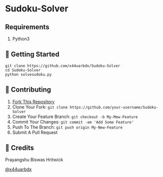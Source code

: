 # Sudoku-Solver


## Requirements

1. Python3

## 🚀 Getting Started

```
git clone https://github.com/x44uarbdx/Sudoku-Solver
cd Sudoku-Solver
python solvesudoku.py

```


## 🤝 Contributing

1. [Fork This Repository](https://github.com/x44uarbdx/Sudoku-Solver/fork)
2. Clone Your Fork: `git clone https://github.com/your-username/Sudoku-Solver`
3. Create Your Feature Branch: `git checkout -b My-Mew-Feature`
4. Commit Your Changes: `git commit -am 'Add Some Feature'`
5. Push To The Branch: `git push origin My-New-Feature`
6. Submit A Pull Request

## 📝 Credits

 Prayangshu Biswas Hritwick
 
 [@x44uarbdx](https://github.com/x44uarbdx)
